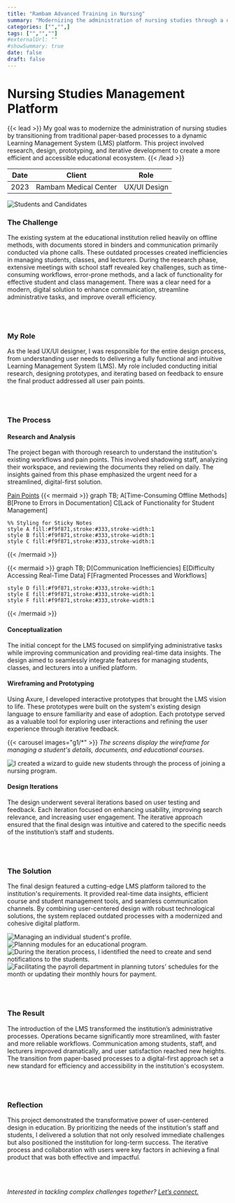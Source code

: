 ```yaml
---
title: "Rambam Advanced Training in Nursing"
summary: "Modernizing the administration of nursing studies through a dynamic LMS platform, ensuring seamless communication channels throughout all processes of students' admission."
categories: ["","",]
tags: ["","",""]
#externalUrl: ""
#showSummary: true
date: false
draft: false
---
```


# Nursing Studies Management Platform

{{< lead >}}
My goal was to modernize the administration of nursing studies by transitioning from traditional paper-based processes to a dynamic Learning Management System (LMS) platform. This project involved research, design, prototyping, and iterative development to create a more efficient and accessible educational ecosystem.
{{< /lead >}}


| Date   | Client     | Role   |
| --------- | -------- | ------ |
| 2023 | Rambam Medical Center | UX/UI Design |


![](/pic1.png "Students and Candidates")

### **The Challenge**  
The existing system at the educational institution relied heavily on offline methods, with documents stored in binders and communication primarily conducted via phone calls. These outdated processes created inefficiencies in managing students, classes, and lecturers. During the research phase, extensive meetings with school staff revealed key challenges, such as time-consuming workflows, error-prone methods, and a lack of functionality for effective student and class management. There was a clear need for a modern, digital solution to enhance communication, streamline administrative tasks, and improve overall efficiency.  

<br></br>

### **My Role**  
As the lead UX/UI designer, I was responsible for the entire design process, from understanding user needs to delivering a fully functional and intuitive Learning Management System (LMS). My role included conducting initial research, designing prototypes, and iterating based on feedback to ensure the final product addressed all user pain points.  

<br></br>

### **The Process**  

#### **Research and Analysis**  
The project began with thorough research to understand the institution's existing workflows and pain points. This involved shadowing staff, analyzing their workspace, and reviewing the documents they relied on daily. The insights gained from this phase emphasized the urgent need for a streamlined, digital-first solution.  

<ins>Pain Points</ins>
{{< mermaid >}}
graph TB;
        A[Time-Consuming Offline Methods]
        B[Prone to Errors in Documentation]
        C[Lack of Functionality for Student Management]

    %% Styling for Sticky Notes
    style A fill:#f9f871,stroke:#333,stroke-width:1
    style B fill:#f9f871,stroke:#333,stroke-width:1
    style C fill:#f9f871,stroke:#333,stroke-width:1
{{< /mermaid >}}

{{< mermaid >}}
graph TB;
        D[Communication Inefficiencies]
        E[Difficulty Accessing Real-Time Data]
        F[Fragmented Processes and Workflows]

    style D fill:#f9f871,stroke:#333,stroke-width:1
    style E fill:#f9f871,stroke:#333,stroke-width:1
    style F fill:#f9f871,stroke:#333,stroke-width:1
{{< /mermaid >}}

#### **Conceptualization**  
The initial concept for the LMS focused on simplifying administrative tasks while improving communication and providing real-time data insights. The design aimed to seamlessly integrate features for managing students, classes, and lecturers into a unified platform.  

#### **Wireframing and Prototyping**  
Using Axure, I developed interactive prototypes that brought the LMS vision to life. These prototypes were built on the system's existing design language to ensure familiarity and ease of adoption. Each prototype served as a valuable tool for exploring user interactions and refining the user experience through iterative feedback.  

{{< carousel images="g1/*" >}}
_The screens display the wireframe for managing a student's details, documents, and educational courses._

![](/pic6.png "I created a wizard to guide new students through the process of joining a nursing program.")

#### **Design Iterations**  
The design underwent several iterations based on user testing and feedback. Each iteration focused on enhancing usability, improving search relevance, and increasing user engagement. The iterative approach ensured that the final design was intuitive and catered to the specific needs of the institution’s staff and students.  

<br></br>

### **The Solution**  
The final design featured a cutting-edge LMS platform tailored to the institution's requirements. It provided real-time data insights, efficient course and student management tools, and seamless communication channels. By combining user-centered design with robust technological solutions, the system replaced outdated processes with a modernized and cohesive digital platform.

![](/pic2.png "Managing an individual student's profile.")
![](/pic3.png "Planning modules for an educational program.")
![](/pic4.png "During the iteration process, I identified the need to create and send notifications to the students.")
![](/pic5.png "Facilitating the payroll department in planning tutors' schedules for the month or updating their monthly hours for payment.")


<br></br>

### **The Result**  
The introduction of the LMS transformed the institution’s administrative processes. Operations became significantly more streamlined, with faster and more reliable workflows. Communication among students, staff, and lecturers improved dramatically, and user satisfaction reached new heights. The transition from paper-based processes to a digital-first approach set a new standard for efficiency and accessibility in the institution's ecosystem.  

<br></br>

### **Reflection**  
This project demonstrated the transformative power of user-centered design in education. By prioritizing the needs of the institution's staff and students, I delivered a solution that not only resolved immediate challenges but also positioned the institution for long-term success. The iterative process and collaboration with users were key factors in achieving a final product that was both effective and impactful.  


<br></br>

*Interested in tackling complex challenges together? [Let’s connect.](mailto:mos.czn@gmail.com)*  